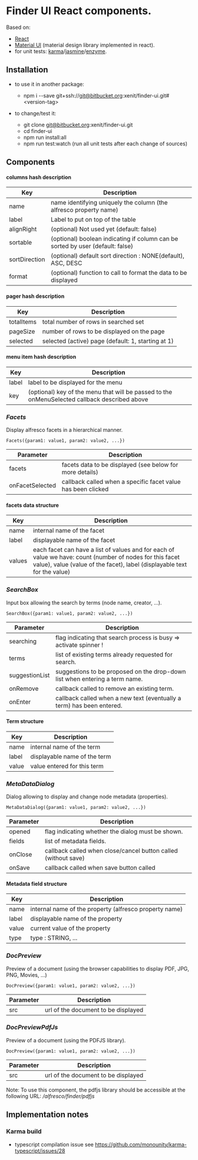 # Finder UI React components.

Based on:

  * [React](https://facebook.github.io/react/)
  * [Material UI](http://www.material-ui.com/) (material design library implemented in react).
  * for unit tests: [karma](https://karma-runner.github.io/1.0/index.html)/[jasmine](https://jasmine.github.io/)/[enzyme](http://airbnb.io/enzyme/).

## Installation

  * to use it in another package: 
    * npm i --save git+ssh://git@bitbucket.org:xenit/finder-ui.git#\<version-tag>

  * to change/test it:
    * git clone   git@bitbucket.org:xenit/finder-ui.git
    * cd finder-ui
    * npm run install:all
    * npm run test:watch (run all unit tests after each change of sources)

## Components


#### columns hash description

| Key    | Description                             |  
|--------------|-----------                                |
| name         | name identifying uniquely the column (the alfresco property name)   |
| label        | Label to put on top of the table   |
| alignRight   | (optional) Not used yet (default: false)   |
| sortable     | (optional) boolean indicating if column can be sorted by user (default: false)   |
| sortDirection| (optional) default sort direction : NONE(default), ASC, DESC   |
| format       | (optional) function to call to format the data to be displayed |


#### pager hash description

| Key    | Description                             |  
|--------------|-----------                                |
| totalItems| total number of rows in searched set   |
| pageSize| number of rows to be displayed on the page   |
| selected| selected (active) page (default: 1, starting at 1)   |


#### menu item hash description

| Key    | Description                             |  
|--------------|-----------                                |
| label | label to be displayed for the menu   |
| key | (optional) key of the menu that will be passed to the onMenuSelected callback described above |



### _Facets_

Display alfresco facets in a hierarchical manner.

    Facets({param1: value1, param2: value2, ...})

| Parameter   | Description                             |  
|-------------|-----------                                |
| facets      | facets data to be displayed (see below for more details) |
| onFacetSelected | callback called when a specific facet value has been clicked |

#### facets data structure

| Key    | Description                             |  
|--------------|-----------                                |
| name | internal name of the facet |
| label | displayable name of the facet |
| values | each facet can have a list of values and for each of value we have: count (number of nodes for this facet value), value (value of the facet), label (displayable text for the value) |


### _SearchBox_

Input box allowing the search by terms (node name, creator, ...).

    SearchBox({param1: value1, param2: value2, ...})

| Parameter   | Description                             |  
|-------------|-----------                                |
| searching| flag indicating that search process is busy => activate spinner !| 
| terms| list of existing terms already requested for search.|
| suggestionList | suggestions to be proposed on the drop-down list when entering a term name. |
| onRemove | callback called to remove an existing term. |
| onEnter | callback called when a new text (eventually a term) has been entered. |   

#### Term structure

| Key    | Description                             |  
|--------------|-----------                                |
| name | internal name of the term |
| label | displayable name of the term |
| value | value entered for this term |


### _MetaDataDialog_

Dialog allowing to display and change node metadata (properties).

    MetaDataDialog({param1: value1, param2: value2, ...})


| Parameter   | Description                             |  
|-------------|-----------                                |
| opened   | flag indicating whether the dialog must be shown.     |
| fields   | list of metadata fields.     |
| onClose  | callback called when close/cancel button called (without save)     |
| onSave   | callback called when save button called     |

#### Metadata field structure

| Key    | Description                             |  
|--------------|-----------                                |
| name | internal name of the property (alfresco property name)    |
| label| displayable name of the property    |
| value| current value of the property    |
| type | type : STRING, ...    |


### _DocPreview_

Preview of a document (using the browser capabilities to display PDF, JPG, PNG, Movies, ...)

    DocPreview({param1: value1, param2: value2, ...})

| Parameter   | Description                             |  
|-------------|-----------                                |
| src         | url of the document to be displayed |

### _DocPreviewPdfJs_

Preview of a document (using the PDFJS library).

    DocPreview({param1: value1, param2: value2, ...})

| Parameter   | Description                             |  
|-------------|-----------                                |
| src         | url of the document to be displayed |


Note: To use this component, the pdfjs library should be accessible at the following URL: _/alfresco/finder/pdfjs_

## Implementation notes

### Karma build

  * typescript compilation issue see https://github.com/monounity/karma-typescript/issues/28

